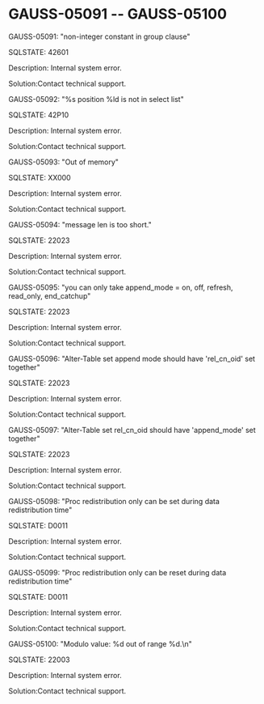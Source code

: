 # GAUSS-05091 -- GAUSS-05100<a name="EN-US_TOPIC_0302073447"></a>

GAUSS-05091: "non-integer constant in group clause"

SQLSTATE: 42601

Description: Internal system error.

Solution:Contact technical support.

GAUSS-05092: "%s position %ld is not in select list"

SQLSTATE: 42P10

Description: Internal system error.

Solution:Contact technical support.

GAUSS-05093: "Out of memory"

SQLSTATE: XX000

Description: Internal system error.

Solution:Contact technical support.

GAUSS-05094: "message len is too short."

SQLSTATE: 22023

Description: Internal system error.

Solution:Contact technical support.

GAUSS-05095: "you can only take append\_mode = on, off, refresh, read\_only, end\_catchup"

SQLSTATE: 22023

Description: Internal system error.

Solution:Contact technical support.

GAUSS-05096: "Alter-Table set append mode should have 'rel\_cn\_oid' set together"

SQLSTATE: 22023

Description: Internal system error.

Solution:Contact technical support.

GAUSS-05097: "Alter-Table set rel\_cn\_oid should have 'append\_mode' set together"

SQLSTATE: 22023

Description: Internal system error.

Solution:Contact technical support.

GAUSS-05098: "Proc redistribution only can be set during data redistribution time"

SQLSTATE: D0011

Description: Internal system error.

Solution:Contact technical support.

GAUSS-05099: "Proc redistribution only can be reset during data redistribution time"

SQLSTATE: D0011

Description: Internal system error.

Solution:Contact technical support.

GAUSS-05100: "Modulo value: %d out of range %d.\\n"

SQLSTATE: 22003

Description: Internal system error.

Solution:Contact technical support.

